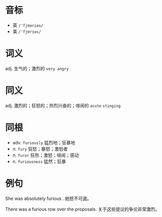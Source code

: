 # 音标

- 英 `/ˈfjʊəriəs/`
- 美 `/'fjʊrɪəs/`

# 词义

adj. 生气的；激烈的
`very angry`

# 同义

adj. 激烈的；狂怒的；热烈兴奋的；喧闹的
`acute` `stinging`

# 同根

- adv. `furiously` 猛烈地；狂暴地
- n. `fury` 狂怒；暴怒；激怒者
- n. `furor` 狂热；激怒；喧闹；感动
- n. `furiousness` 猛然；狂暴

# 例句

She was absolutely furious .
她怒不可遏。

There was a furious row over the proposals.
关于这些提议的争论非常激烈。


